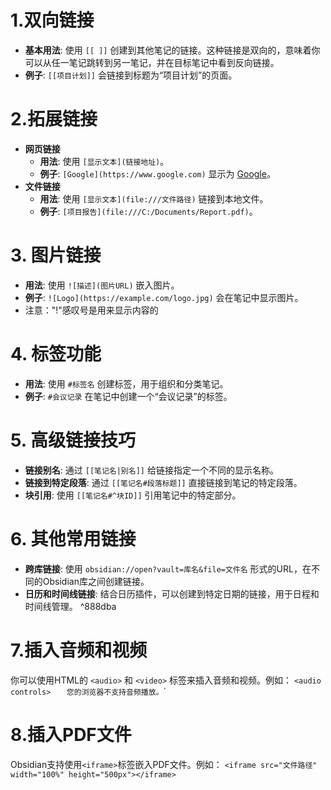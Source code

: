 # 1.双向链接
- **基本用法**: 使用 `[[ ]]` 创建到其他笔记的链接。这种链接是双向的，意味着你可以从任一笔记跳转到另一笔记，并在目标笔记中看到反向链接。
- **例子**: `[[项目计划]]` 会链接到标题为“项目计划”的页面。
# 2.拓展链接
- **网页链接**
    - **用法**: 使用 `[显示文本](链接地址)`。
    - **例子**: `[Google](https://www.google.com)` 显示为 [Google](https://www.google.com/)。
- **文件链接**
    - **用法**: 使用 `[显示文本](file:///文件路径)` 链接到本地文件。
    - **例子**: `[项目报告](file:///C:/Documents/Report.pdf)`。
# 3. 图片链接
- **用法**: 使用 `![描述](图片URL)` 嵌入图片。
- **例子**: `![Logo](https://example.com/logo.jpg)` 会在笔记中显示图片。
- 注意："!"感叹号是用来显示内容的
# 4. 标签功能
- **用法**: 使用 `#标签名` 创建标签，用于组织和分类笔记。
- **例子**: `#会议记录` 在笔记中创建一个“会议记录”的标签。
# 5. 高级链接技巧
- **链接别名**: 通过 `[[笔记名|别名]]` 给链接指定一个不同的显示名称。
- **链接到特定段落**: 通过 `[[笔记名#段落标题]]` 直接链接到笔记的特定段落。
- **块引用**: 使用 `[[笔记名#^块ID]]` 引用笔记中的特定部分。
# 6. 其他常用链接
- **跨库链接**: 使用 `obsidian://open?vault=库名&file=文件名` 形式的URL，在不同的Obsidian库之间创建链接。
- **日历和时间线链接**: 结合日历插件，可以创建到特定日期的链接，用于日程和时间线管理。 ^888dba
# 7.插入音频和视频
你可以使用HTML的 `<audio>` 和 `<video>` 标签来插入音频和视频。例如：
`<audio controls>  
`<source src="音频文件路径" type="audio/mp3"> `
您的浏览器不支持音频播放。
`</audio>`
# 8.插入PDF文件
Obsidian支持使用`<iframe>`标签嵌入PDF文件。例如：
`<iframe src="文件路径" width="100%" height="500px"></iframe>`

